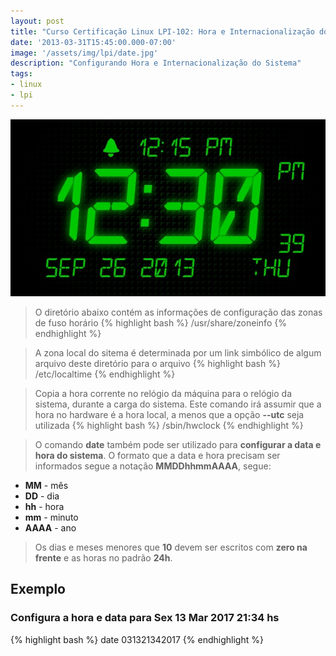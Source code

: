 ```yaml
---
layout: post
title: "Curso Certificação Linux LPI-102: Hora e Internacionalização do Sistema"
date: '2013-03-31T15:45:00.000-07:00'
image: '/assets/img/lpi/date.jpg'
description: "Configurando Hora e Internacionalização do Sistema"
tags:
- linux
- lpi
---
```


![Hora e Internacionalização do Sistema](/assets/img/lpi/date.jpg "Hora e Internacionalização do Sistema")

> O diretório abaixo contém as informações de configuração das zonas de fuso horário
{% highlight bash %}
/usr/share/zoneinfo
{% endhighlight %}

> A zona local do sitema é determinada por um link simbólico de algum arquivo deste diretório para o arquivo
{% highlight bash %}
/etc/localtime
{% endhighlight %}

> Copia a hora corrente no relógio da máquina para o relógio da sistema, durante a carga do sistema. Este comando irá assumir que a hora no hardware é a hora local, a menos que a opção __--utc__ seja utilizada
{% highlight bash %}
/sbin/hwclock
{% endhighlight %}

> O comando __date__ também pode ser utilizado para __configurar a data e hora do sistema__. O formato que a data e hora precisam ser informados segue a notação __MMDDhhmmAAAA__, segue:
 
* __MM__ - mês
* __DD__ - dia
* __hh__ - hora
* __mm__ - minuto
* __AAAA__ - ano 

> Os dias e meses menores que __10__ devem ser escritos com __zero na frente__ e as horas no padrão __24h__.
 
## Exemplo

### Configura a hora e data para Sex 13 Mar 2017 21:34 hs 
 
{% highlight bash %}
date 031321342017
{% endhighlight %}

<script async src="https://pagead2.googlesyndication.com/pagead/js/adsbygoogle.js"></script>

<!-- Informat -->
<ins class="adsbygoogle"
 style="display:block"
 data-ad-client="ca-pub-2838251107855362"
 data-ad-slot="2327980059"
 data-ad-format="auto"
 data-full-width-responsive="true"></ins>

<script>
(adsbygoogle = window.adsbygoogle || []).push({});
</script>



